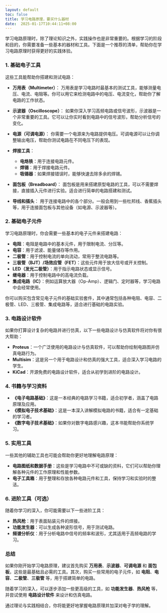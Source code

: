 ```yaml
---
layout: default
toc: false
title: 学习电路原理，要买什么器材
date:  2025-01-17T10:44:11+08:00
---
```


学习电路原理时，除了理论知识之外，实践操作也是非常重要的。根据学习的阶段和目的，你需要准备一些基本的器材和工具。下面是一个推荐的清单，帮助你在学习电路原理时获得更好的实践体验。

### 1. **基础电子工具**
这些工具能帮助你搭建和测试电路：

- **万用表（Multimeter）**：
  万用表是学习电路时最基本的测试工具，能够测量电压、电流、电阻等。你可以用它来检测电路中的电压、电流变化，帮助你了解电路的工作状态。

- **示波器（Oscilloscope）**：
  如果你深入学习高频电路或信号波形，示波器是一个非常重要的工具。它可以让你实时看到电路中的信号波形，帮助分析信号的变化。

- **电源（可调电源）**：
  你需要一个电源来为电路提供电压。可调电源可以让你调整输出电压，帮助你测试电路在不同电压下的表现。

- **焊接工具**：
  - **电烙铁**：用于连接电路元件。
  - **焊锡**：用于焊接电路元件。
  - **吸锡器**：如果焊接错误时，能够快速去除多余的焊锡。

- **面包板（Breadboard）**：
  面包板是用来搭建原型电路的工具，可以不需要焊接，直接插入元件进行实验。适合进行简单的电路搭建和测试。

- **导线和插头**：
  用于连接电路中的各个部分。一般会用到一些杜邦线、香蕉插头等，用于连接面包板与其他设备（如电源、示波器等）。

### 2. **基础电子元件**
学习电路原理时，你会需要一些基本的电子元件来搭建电路：

- **电阻**：电阻是电路中的基本元件，用于限制电流、分压等。
- **电容**：用于滤波、能量储存等作用。
- **二极管**：用于控制电流的单向流动，常用于整流电路等。
- **三极管（BJT）/场效应管（FET）**：这些元件用于放大信号或开关控制。
- **LED（发光二极管）**：用于指示电路状态或显示信号。
- **继电器**：用于控制电路中的高电流负载。
- **集成电路（IC）**：例如运算放大器（Op-Amp）、逻辑门、定时器等，学习电路中会经常使用。

你可以购买包含常见电子元件的基础实验套件，其中通常包括各种电阻、电容、二极管、LED、三极管、集成电路等，适合进行基础的电路实验。

### 3. **电路设计软件**
如果你打算设计复杂的电路并进行仿真，以下一些电路设计与仿真软件将对你有很大帮助：

- **Proteus**：一个广泛使用的电路设计与仿真软件，可以帮助你绘制电路图并仿真电路行为。
- **Multisim**：这是另一个用于电路设计和仿真的强大工具，适合深入学习电路的学生。
- **KiCad**：开源免费的电路设计软件，适合从初学到进阶的电路设计。

### 4. **书籍与学习资料**
- **《电子电路基础》**：这是一本经典的电路学习书籍，适合初学者，涵盖了电路原理及应用。
- **《模拟电子技术基础》**：这是一本深入讲解模拟电路的书籍，适合有一定基础的学习者。
- **《数字电子技术基础》**：如果你对数字电路感兴趣，这本书能帮助你系统学习。

### 5. **实用工具**
一些其他的辅助工具也可能会帮助你更好地理解电路原理：

- **电路图纸和数据手册**：这些是学习电路中不可或缺的资料，它们可以帮助你理解各种元件的工作原理和性能参数。
- **电子工具箱**：用于整理和存放各种电路元件和工具，保持学习和实验时的整洁。

### 6. **进阶工具（可选）**
随着你学习的深入，你可能需要以下一些进阶工具：

- **热风枪**：用于表面贴装元件的焊接。
- **功能发生器**：可以生成各种波形信号，用于测试电路。
- **频谱分析仪**：用于分析电路中信号的频率和波形，尤其适用于高频电路的学习。

### 总结
如果你刚开始学习电路原理，建议首先购买 **万用表**、**示波器**、**可调电源** 和 **面包板**，这些是最基础且必需的工具。其次，购买一些常用的电子元件，如 **电阻**、**电容**、**二极管**、**三极管** 等，用于搭建简单的电路。

随着学习的深入，可以逐步添加一些更高级的工具，如 **功能发生器**、**热风枪** 等，并尝试使用 **电路设计软件** 来设计和仿真电路。

通过理论与实践相结合，你将能更好地掌握电路原理并加深对电子学的理解。